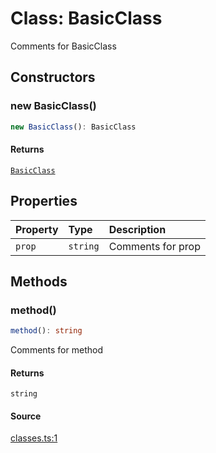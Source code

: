 # Class: BasicClass

Comments for BasicClass

## Constructors

### new BasicClass()

```ts
new BasicClass(): BasicClass
```

#### Returns

[`BasicClass`](BasicClass.md)

## Properties

| Property | Type | Description |
| :------ | :------ | :------ |
| `prop` | `string` | Comments for prop |

## Methods

### method()

```ts
method(): string
```

Comments for method

#### Returns

`string`

#### Source

[classes.ts:1](http://source-url)
